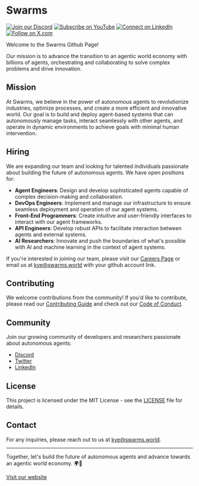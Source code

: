 # Swarms

[![Join our Discord](https://img.shields.io/badge/Discord-Join%20our%20server-5865F2?style=for-the-badge&logo=discord&logoColor=white)](https://discord.gg/swarms) [![Subscribe on YouTube](https://img.shields.io/badge/YouTube-Subscribe-red?style=for-the-badge&logo=youtube&logoColor=white)](https://www.youtube.com/@kyegomez3242) [![Connect on LinkedIn](https://img.shields.io/badge/LinkedIn-Connect-blue?style=for-the-badge&logo=linkedin&logoColor=white)](https://www.linkedin.com/in/kye-g-38759a207/) [![Follow on X.com](https://img.shields.io/badge/X.com-Follow-1DA1F2?style=for-the-badge&logo=x&logoColor=white)](https://x.com/kyegomezb)

Welcome to the Swarms Github Page! 

Our mission is to advance the transition to an agentic world economy with billions of agents, orchestrating and collaborating to solve complex problems and drive innovation.

## Mission

At Swarms, we believe in the power of autonomous agents to revolutionize industries, optimize processes, and create a more efficient and innovative world. Our goal is to build and deploy agent-based systems that can autonomously manage tasks, interact seamlessly with other agents, and operate in dynamic environments to achieve goals with minimal human intervention.

## Hiring

We are expanding our team and looking for talented individuals passionate about building the future of autonomous agents. We have open positions for:

- **Agent Engineers**: Design and develop sophisticated agents capable of complex decision-making and collaboration.
- **DevOps Engineers**: Implement and manage our infrastructure to ensure seamless deployment and operation of our agent systems.
- **Front-End Programmers**: Create intuitive and user-friendly interfaces to interact with our agent frameworks.
- **API Engineers**: Develop robust APIs to facilitate interaction between agents and external systems.
- **AI Researchers**: Innovate and push the boundaries of what's possible with AI and machine learning in the context of agent systems.

If you're interested in joining our team, please visit our [Careers Page](https://swarms.world/careers) or email us at [kye@swarms.world](mailto:kye@swarms.world) with your github account link.

## Contributing

We welcome contributions from the community! If you'd like to contribute, please read our [Contributing Guide](CONTRIBUTING.md) and check out our [Code of Conduct](CODE_OF_CONDUCT.md).

## Community

Join our growing community of developers and researchers passionate about autonomous agents:

- [Discord](https://discord.com/servers/agora-999382051935506503)
- [Twitter](https://twitter.com/swarms_corp)
- [LinkedIn](https://www.linkedin.com/company/swarms-corp)

## License

This project is licensed under the MIT License - see the [LICENSE](LICENSE) file for details.

## Contact

For any inquiries, please reach out to us at [kye@swarms.world](mailto:kye@swarms.world).

---

Together, let's build the future of autonomous agents and advance towards an agentic world economy. 🌍🤖

[Visit our website](https://swarms.ai)

